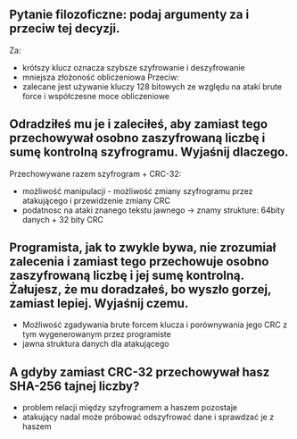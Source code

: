 ##  Pytanie filozoficzne: podaj argumenty za i przeciw tej decyzji.

Za:
- krótszy klucz oznacza szybsze szyfrowanie i deszyfrowanie
- mniejsza złożoność obliczeniowa
Przeciw:
- zalecane jest używanie kluczy 128 bitowych ze względu na ataki brute force i współczesne moce obliczeniowe

## Odradziłeś mu je i zaleciłeś, aby zamiast tego przechowywał osobno zaszyfrowaną liczbę i sumę kontrolną szyfrogramu. Wyjaśnij dlaczego.

Przechowywane razem szyfrogram + CRC-32:
- możliwość manipulacji - możliwość zmiany szyfrogramu przez atakującego i przewidzenie zmiany CRC
- podatnosc na ataki znanego tekstu jawnego -> znamy strukture: 64bity danych + 32 bity CRC


##  Programista, jak to zwykle bywa, nie zrozumiał zalecenia i zamiast tego przechowuje osobno zaszyfrowaną liczbę i jej sumę kontrolną. Żałujesz, że mu doradzałeś, bo wyszło gorzej, zamiast lepiej. Wyjaśnij czemu.
- Możliwość zgadywania brute forcem klucza i porównywania jego CRC z tym wygenerowanym przez programiste
- jawna struktura danych dla atakującego

## A gdyby zamiast CRC-32 przechowywał hasz SHA-256 tajnej liczby?
- problem relacji między szyfrogramem a haszem pozostaje
- atakujący nadal może próbować odszyfrować dane i sprawdzać je z haszem